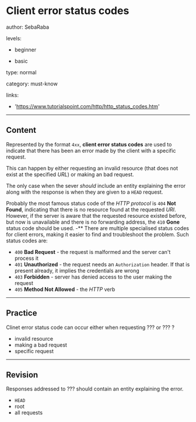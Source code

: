 # Client error status codes
author: SebaRaba

levels:

  - beginner

  - basic

type: normal

category: must-know

links:

  - 'https://www.tutorialspoint.com/http/http_status_codes.htm'

---
## Content

Represented by the format `4xx`, **client error status codes** are used to indicate that there has been an error made by the client with a specific request.

This can happen by either requesting an invalid resource (that does not exist at the specified *URL*) or making an bad request.

The only case when the sever *should* include an entity explaining the error along with the response is when they are given to a `HEAD` request.  

Probably the most famous status code of the *HTTP protocol* is `404` **Not Found**, indicating that there is no resource found at the requested *URI*. However, if the server is aware that the requested resource existed before, but now is unavailable and there is no forwarding address, the `410` **Gone** status code should be used.
-**
There are multiple specialised status codes for client errors, making it easier to find and troubleshoot the problem. Such status codes are:
- `400` **Bad Request** - the request is malformed and the server can't process it
- `401` **Unauthorized** - the request needs an `Authorization` header. If that is present already, it implies the credentials are wrong
- `403` **Forbidden** - server has denied access to the user making the request
- `405` **Method Not Allowed** - the *HTTP* verb

---
## Practice

Clinet error status code can occur either when requesting ??? or
??? ?

* invalid resource
* making a bad request 
* specific request

---
## Revision

Responses addressed to ??? should contain an entity explaining the error.

* `HEAD`
* root
* all requests
